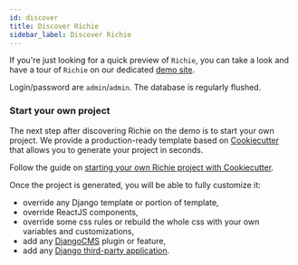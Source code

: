 ```yaml
---
id: discover
title: Discover Richie
sidebar_label: Discover Richie
---
```


If you're just looking for a quick preview of `Richie`, you can take a look and have a tour of `Richie` on our dedicated [demo site](https://demo.richie.education).

Login/password are `admin`/`admin`. The database is regularly flushed.


### Start your own project

The next step after discovering Richie on the demo is to start your own project. We provide a
production-ready template based on [Cookiecutter](https://github.com/audreyr/cookiecutter) that
allows you to generate your project in seconds.

Follow the guide on [starting your own Richie project with Cookiecutter](./cookiecutter.md).

Once the project is generated, you will be able to fully customize it:

- override any Django template or portion of template,
- override ReactJS components,
- override some css rules or rebuild the whole css with your own variables and customizations,
- add any [DjangoCMS](https://www.django-cms.org) plugin or feature,
- add any [Django third-party application](https://djangopackages.org).
